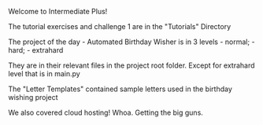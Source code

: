 Welcome to Intermediate Plus!

The tutorial exercises and challenge 1 are in the "Tutorials" Directory

The project of the day - Automated Birthday Wisher is in 3 levels
    - normal; 
    - hard; 
    - extrahard

They are in their relevant files in the project root folder. Except for extrahard level that is in main.py

The "Letter Templates" contained sample letters used in the birthday wishing project

We also covered cloud hosting! Whoa. Getting the big guns.